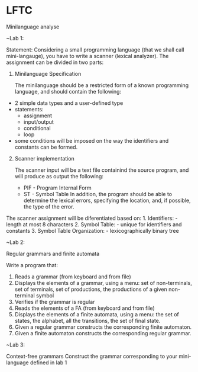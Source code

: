 # LFTC
Minilanguage analyse 

~Lab 1:

Statement: Considering a small programming language (that we shall call mini-langauge), you have to write a scanner (lexical analyzer). The assignment can be divided in two parts:

1. Minilanguage Specification

	The minilanguage should be a restricted form of a known programming language, and should contain the following:
- 2 simple data types and a user-defined type
- statements:
	- assignment
	- input/output
	- conditional
	- loop
- some conditions will be imposed on the way the identifiers and constants can be formed.

2. Scanner implementation

	The scanner input will be a text file containind the source program, and will produce as output the following:
	- PIF - Program Internal Form
	- ST  - Symbol Table
In addition, the program should be able to determine the lexical errors, specifying the location, and, if possible, the type of the error.

The scanner assignment will be diferentiated based on:
	1. Identifiers:
		- length at most 8 characters
	2. Symbol Table:
		- unique for identifiers and constants
	3. Symbol Table Organization:
		- lexicographically binary tree


~Lab 2:

Regular grammars and finite automata

Write a program that:
1. Reads a grammar (from keyboard and from file)
2. Displays the elements of a grammar, using a menu: set of non-terminals, set of terminals,  set of productions, the productions of a given non-terminal symbol
3. Verifies if the grammar is regular
4. Reads the elements of a FA (from keyboard and from file)
5. Displays the elements of a finite automata, using a menu: the set of states, the alphabet, all the transitions, the set of final state.
6. Given a regular grammar constructs the corresponding finite automaton.
7. Given a finite automaton constructs the corresponding regular grammar.

~Lab 3:

Context-free grammars
Construct the grammar corresponding to your mini-language defined in lab 1
	




